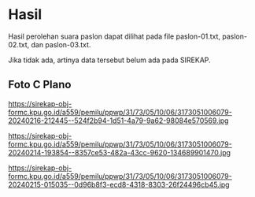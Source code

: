 # Hasil

Hasil perolehan suara paslon dapat dilihat pada file paslon-01.txt, paslon-02.txt, dan paslon-03.txt.

Jika tidak ada, artinya data tersebut belum ada pada SIREKAP.

## Foto C Plano

https://sirekap-obj-formc.kpu.go.id/a559/pemilu/ppwp/31/73/05/10/06/3173051006079-20240216-212445--524f2b94-1d51-4a79-9a62-98084e570569.jpg

https://sirekap-obj-formc.kpu.go.id/a559/pemilu/ppwp/31/73/05/10/06/3173051006079-20240214-193854--8357ce53-482a-43cc-9620-134689901470.jpg

https://sirekap-obj-formc.kpu.go.id/a559/pemilu/ppwp/31/73/05/10/06/3173051006079-20240215-015035--0d96b8f3-ecd8-4318-8303-26f24496cb45.jpg
